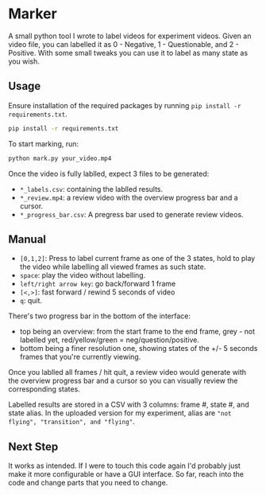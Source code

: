 # Marker

A small python tool I wrote to label videos for experiment videos. Given an video file, you can labelled it as 0 - Negative, 1 - Questionable, and 2 - Positive. With some small tweaks you can use it to label as many state as you wish.

## Usage

Ensure installation of the required packages by running `pip install -r requirements.txt`.

```bash
pip install -r requirements.txt
```

To start marking, run:
```bash
python mark.py your_video.mp4
```

Once the video is fully lablled, expect 3 files to be generated:
- `*_labels.csv`: containing the lablled results.
- `*_review.mp4`: a review video with the overview progress bar and a cursor.
- `*_progress_bar.csv`: A pregress bar used to generate review videos.

## Manual

- `[0,1,2]`: Press to label current frame as one of the 3 states, hold to play the video while labelling all viewed frames as such state.
- `space`: play the video without labelling.
- `left/right arrow key`: go back/forward 1 frame
- `[<,>]`: fast forward / rewind 5 seconds of video
- `q`: quit.

There's two progress bar in the bottom of the interface:
- top being an overview: from the start frame to the end frame, grey - not labelled yet, red/yellow/green = neg/question/positive.
- bottom being a finer resolution one, showing states of the +/- 5 seconds frames that you're currently viewing.

Once you lablled all frames / hit quit, a review video would generate with the overview progress bar and a cursor so you can visually review the corresponding states.

Labelled results are stored in a CSV with 3 columns: frame #, state #, and state alias. In the uploaded version for my experiment, alias are `"not flying", "transition", and "flying"`.

## Next Step

It works as intended. If I were to touch this code again I'd probably just make it more configurable or have a GUI interface. So far, reach into the code and change parts that you need to change.
